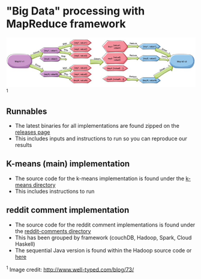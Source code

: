# "Big Data" processing with MapReduce framework
![](mapreduce.jpg)<sup>1</sup>      

## Runnables
* The latest binaries for all implementations are found zipped on the [releases page](https://github.com/qhua948/SE751Research/releases)
* This includes inputs and instructions to run so you can reproduce our results

## K-means (main) implementation
* The source code for the k-means implementation is found under the [k-means directory](https://github.com/qhua948/SE751Research/tree/master/k-means/spark-scala-kmeans)
* This includes instructions to run

## reddit comment implementation
* The source code for the reddit comment implementations is found under the [reddit-comments directory](https://github.com/qhua948/SE751Research/tree/master/reddit-comments)
* This has been grouped by framework (couchDB, Hadoop, Spark, Cloud Haskell)
* The sequential Java version is found within the Hadoop source code or [here](https://github.com/qhua948/SE751Research/blob/master/reddit-comments/hadoop-reddit/src/main/java/nz/ac/auckland/mapreduce/NoFrameWorkMain.java)

<sup>1</sup> Image credit: http://www.well-typed.com/blog/73/
